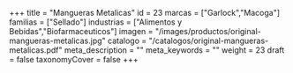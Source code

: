 +++
title = "Mangueras Metalicas"
id = 23
marcas = ["Garlock","Macoga"]
familias = ["Sellado"]
industrias = ["Alimentos y Bebidas","Biofarmaceuticos"]
imagen = "/images/productos/original-mangueras-metalicas.jpg"
catalogo = "/catalogos/original-mangueras-metalicas.pdf"
meta_description = ""
meta_keywords = ""
weight = 23
draft = false
taxonomyCover = false
+++
